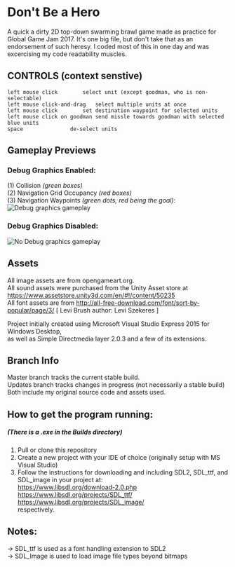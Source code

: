 # Don't Be a Hero

A quick a dirty 2D top-down swarming brawl game made as practice for Global Game Jam 2017. It's one big file, but don't take that as an endorsement of such heresy. I coded most of this in one day and was excercising my code readability muscles.

## CONTROLS (context senstive)
	left mouse click		select unit (except goodman, who is non-selectable)  
	left mouse click-and-drag	select multiple units at once  
	left mouse click		set destination waypoint for selected units  
	left mouse click on goodman	send missle towards goodman with selected blue units  
	space 				de-select units  

## Gameplay Previews  
### Debug Graphics Enabled:  
(1) Collision _(green boxes)_  
(2) Navigation Grid Occupancy _(red boxes)_  
(3) Navigation Waypoints _(green dots, red being the goal)_:  
![Debug graphics gameplay](/graphics/DBaH_Debug_README.gif)

### Debug Graphics Disabled:  
![No Debug graphics gameplay](/graphics/DBaH_NoDebug_README.gif)

## Assets
All image assets are from opengameart.org.  
All sound assets were purchased from the Unity Asset store at https://www.assetstore.unity3d.com/en/#!/content/50235  
All font assets are from http://all-free-download.com/font/sort-by-popular/page/3/ [ Levi Brush	author: Levi Szekeres ]  

Project initially created using Microsoft Visual Studio Express 2015 for Windows Desktop,  
as well as Simple Directmedia layer 2.0.3 and a few of its extensions.  

## Branch Info  
Master branch tracks the current stable build.  
Updates branch tracks changes in progress (not necessarily a stable build)  
Both include my original source code and assets used.  

## How to get the program running:  
##### (There is a .exe in the Builds directory)  
1) Pull or clone this repository  
2) Create a new project with your IDE of choice (originally setup with MS Visual Studio)  
3) Follow the instructions for downloading and including SDL2, SDL_ttf, and SDL_image in your project at:  
https://www.libsdl.org/download-2.0.php  
https://www.libsdl.org/projects/SDL_ttf/  
https://www.libsdl.org/projects/SDL_image/  
respectively.
	
## Notes: 
-> SDL_ttf is used as a font handling extension to SDL2  
-> SDL_Image is used to load image file types beyond bitmaps  



